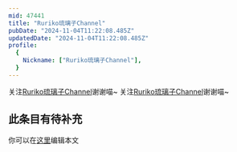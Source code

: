 ```yaml
---
mid: 47441
title: "Ruriko琉璃子Channel"
pubDate: "2024-11-04T11:22:08.485Z"
updatedDate: "2024-11-04T11:22:08.485Z"
profile:
  {
    Nickname: ["Ruriko琉璃子Channel"],
  }
---
```


关注[Ruriko琉璃子Channel](https://space.bilibili.com/47441)谢谢喵~ 关注[Ruriko琉璃子Channel](https://space.bilibili.com/47441)谢谢喵~

## 此条目有待补充
你可以在[这里](https://github.com/Yuhanawa/VTuber.ICU-Content/edit/master/v/Ruriko琉璃子Channel/index.md)编辑本文
